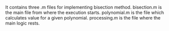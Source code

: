 It contains three .m files for implementing bisection method.
bisection.m is the main file from where the execution starts.
polynomial.m is the file which calculates value for a given polynomial.
processing.m is the file where the main logic rests.
